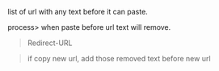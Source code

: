 list of url with any text before it can paste.

process>
when paste before url text will remove.

>Redirect-URL

>if copy new url, add those removed text before new url
